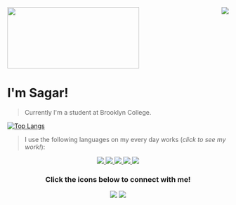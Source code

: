 <img src="https://github-readme-stats.vercel.app/api?username=sgr2848&show_icons=true&theme=synthwave&hide=stars" align="right"/>
<img src="https://upload.wikimedia.org/wikipedia/commons/5/56/Hellothere.gif" width="300" height="140" frameBorder="0" class="giphy-embed" allowFullScreen></img>

#   I'm Sagar!

> Currently I'm a student at Brooklyn College.
</p>

[![Top Langs](https://github-readme-stats.vercel.app/api/top-langs/?username=sgr2848&layout=compact&hide_border=true&theme=synthwave)](https://github.com/anuraghazra/github-readme-stats)
>I use the following languages on my every day works (*click to see my work!*):

<p align="center">
  <a href="https://github.com/sgr2848?tab=repositories&q=&type=&language=python">
    <img src="https://img.icons8.com/color/48/000000/python.png"/>
  </a>
  <a href="https://github.com/sgr2848?tab=repositories&q=&type=&language=javascript">
    <img src="https://img.icons8.com/color/48/000000/javascript.png"/>
  </a>
  <a href="https://github.com/sgr2848?tab=repositories&q=&type=&language=java">
    <img src="https://img.icons8.com/color/48/000000/java-coffee-cup-logo.png"/>
  </a>
    <a href="https://github.com/sgr2848?tab=repositories&q=&type=&language=go">
    <img src="https://img.icons8.com/color/48/000000/golang.png"/>  
  </a>
  <a href="https://github.com/sgr2848?tab=repositories&q=&type=&language=rust">
    <img src="https://www.vectorlogo.zone/logos/rust-lang/rust-lang-icon.svg">
  </a>

</p>
<h3 align="center">
    Click the icons below to connect with me!
</h3>

<p align="center">
    <a href="https://orgdev.herokuapp.com/" target="_blank"><img src="https://img.icons8.com/color/48/000000/domain-name.png"/></a>
    <a href="https://www.linkedin.com/in/sagr2848/" target="_blank"><img src="https://img.icons8.com/fluent/48/000000/linkedin.png"/></a>
